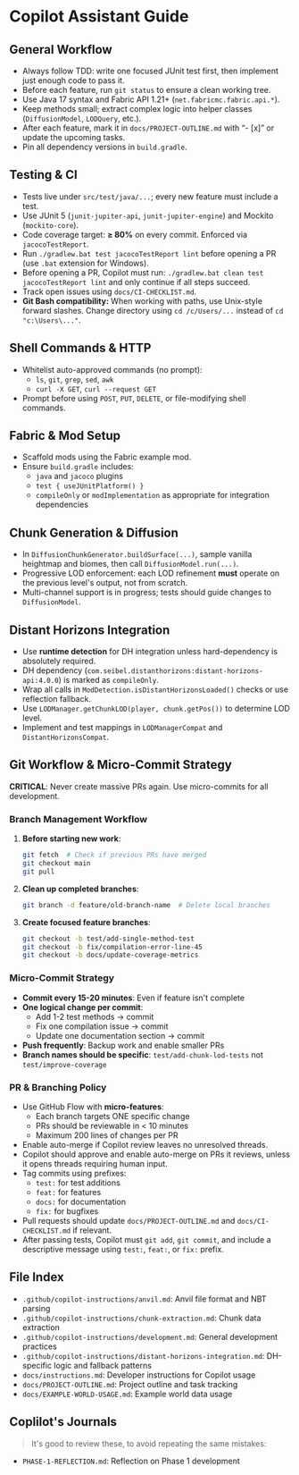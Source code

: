 # Copilot Assistant Guide

## General Workflow
- Always follow TDD: write one focused JUnit test first, then implement just enough code to pass it.
- Before each feature, run `git status` to ensure a clean working tree.
- Use Java 17 syntax and Fabric API 1.21+ (`net.fabricmc.fabric.api.*`).
- Keep methods small; extract complex logic into helper classes (`DiffusionModel`, `LODQuery`, etc.).
- After each feature, mark it in `docs/PROJECT-OUTLINE.md` with “- [x]” or update the upcoming tasks.
- Pin all dependency versions in `build.gradle`.

## Testing & CI
- Tests live under `src/test/java/...`; every new feature must include a test.
- Use JUnit 5 (`junit-jupiter-api`, `junit-jupiter-engine`) and Mockito (`mockito-core`).
- Code coverage target: **≥ 80%** on every commit. Enforced via `jacocoTestReport`.
- Run `./gradlew.bat test jacocoTestReport lint` before opening a PR (use `.bat` extension for Windows).
- Before opening a PR, Copilot must run:
  `./gradlew.bat clean test jacocoTestReport lint`
  and only continue if all steps succeed.
- Track open issues using `docs/CI-CHECKLIST.md`.
- **Git Bash compatibility:** When working with paths, use Unix-style forward slashes. Change directory using `cd /c/Users/...` instead of `cd "c:\Users\..."`.

## Shell Commands & HTTP
- Whitelist auto-approved commands (no prompt):
  - `ls`, `git`, `grep`, `sed`, `awk`
  - `curl -X GET`, `curl --request GET`
- Prompt before using `POST`, `PUT`, `DELETE`, or file-modifying shell commands.

## Fabric & Mod Setup
- Scaffold mods using the Fabric example mod.
- Ensure `build.gradle` includes:
  - `java` and `jacoco` plugins
  - `test { useJUnitPlatform() }`
  - `compileOnly` or `modImplementation` as appropriate for integration dependencies

## Chunk Generation & Diffusion
- In `DiffusionChunkGenerator.buildSurface(...)`, sample vanilla heightmap and biomes, then call `DiffusionModel.run(...)`.
- Progressive LOD enforcement: each LOD refinement **must** operate on the previous level's output, not from scratch.
- Multi-channel support is in progress; tests should guide changes to `DiffusionModel`.

## Distant Horizons Integration
- Use **runtime detection** for DH integration unless hard-dependency is absolutely required.
- DH dependency (`com.seibel.distanthorizons:distant-horizons-api:4.0.0`) is marked as `compileOnly`.
- Wrap all calls in `ModDetection.isDistantHorizonsLoaded()` checks or use reflection fallback.
- Use `LODManager.getChunkLOD(player, chunk.getPos())` to determine LOD level.
- Implement and test mappings in `LODManagerCompat` and `DistantHorizonsCompat`.

## Git Workflow & Micro-Commit Strategy
**CRITICAL**: Never create massive PRs again. Use micro-commits for all development.

### Branch Management Workflow
1. **Before starting new work**:
   ```bash
   git fetch  # Check if previous PRs have merged
   git checkout main
   git pull
   ```

2. **Clean up completed branches**:
   ```bash
   git branch -d feature/old-branch-name  # Delete local branches
   ```

3. **Create focused feature branches**:
   ```bash
   git checkout -b test/add-single-method-test
   git checkout -b fix/compilation-error-line-45
   git checkout -b docs/update-coverage-metrics
   ```

### Micro-Commit Strategy
- **Commit every 15-20 minutes**: Even if feature isn't complete
- **One logical change per commit**: 
  - Add 1-2 test methods → commit
  - Fix one compilation issue → commit
  - Update one documentation section → commit
- **Push frequently**: Backup work and enable smaller PRs
- **Branch names should be specific**: `test/add-chunk-lod-tests` not `test/improve-coverage`

### PR & Branching Policy
- Use GitHub Flow with **micro-features**:
  - Each branch targets ONE specific change
  - PRs should be reviewable in < 10 minutes
  - Maximum 200 lines of changes per PR
- Enable auto-merge if Copilot review leaves no unresolved threads.
- Copilot should approve and enable auto-merge on PRs it reviews, unless it opens threads requiring human input.
- Tag commits using prefixes:
  - `test:` for test additions
  - `feat:` for features
  - `docs:` for documentation
  - `fix:` for bugfixes
- Pull requests should update `docs/PROJECT-OUTLINE.md` and `docs/CI-CHECKLIST.md` if relevant.
- After passing tests, Copilot must `git add`, `git commit`, and include a descriptive message using `test:`, `feat:`, or `fix:` prefix.

## File Index
- `.github/copilot-instructions/anvil.md`: Anvil file format and NBT parsing
- `.github/copilot-instructions/chunk-extraction.md`: Chunk data extraction
- `.github/copilot-instructions/development.md`: General development practices
- `.github/copilot-instructions/distant-horizons-integration.md`: DH-specific logic and fallback patterns
- `docs/instructions.md`: Developer instructions for Copilot usage
- `docs/PROJECT-OUTLINE.md`: Project outline and task tracking
- `docs/EXAMPLE-WORLD-USAGE.md`: Example world data usage

## Coplilot's Journals
> It's good to review these, to avoid repeating the same mistakes:
- `PHASE-1-REFLECTION.md`: Reflection on Phase 1 development

